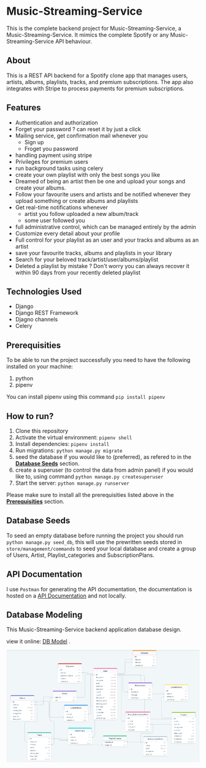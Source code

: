 # Music-Streaming-Service

This is the complete backend project for Music-Streaming-Service, a Music-Streaming-Service.
It mimics the complete Spotify or any Music-Streaming-Service API behaviour.

## About

This is a REST API backend for a Spotify clone app that manages users, artists, albums, playlists, tracks, and premium subscriptions. The app also integrates with Stripe to process payments for premium subscriptions.

## Features

- Authentication and authorization
- Forget your password ? can reset it by just a click
- Mailing service, get confirmation mail whenever you
  - Sign up
  - Froget you password
- handling payment using stripe
- Privileges for premium users
- run background tasks using celery
- create your own playlist with only the best songs you like
- Dreamed of being an artist then be one and upload your songs and create your albums.
- Follow your favourite users and artists and be notified whenever they upload something or create albums and playlists
- Get real-time notifications whenever
  - artist you follow uploaded a new album/track
  - some user followed you
- full administrative control, which can be managed entirely by the admin
- Customize every detail about your profile
- Full control for your playlist as an user and your tracks and albums as an artist
- save your favourite tracks, albums and playlists in your library
- Search for your beloved track/artist/user/albums/playlist
- Deleted a playlist by mistake ? Don't worry you can always recover it within 90 days from your recently deleted playlist

## Technologies Used

- Django
- Django REST Framework
- Djagno channels
- Celery

## Prerequisities

To be able to run the project successfully you need to have the following installed on your machine:

1. python
2. pipenv

You can install pipenv using this command `pip install pipenv`

## How to run?

1. Clone this repository
2. Activate the virtual environment: `pipenv shell`
3. Install dependencies: `pipenv install`
4. Run migrations: `python manage.py migrate`
5. seed the database if you would like to (preferred), as refered to in the [**Database Seeds**](#database-seeds) section.
6. create a superuser (to control the data from admin panel) if you would like to, using command `python manage.py createsuperuser`
7. Start the server: `python manage.py runserver`

Please make sure to install all the prerequisities listed above in the [**Prerequisities**](#prerequisities) section.

## Database Seeds

To seed an empty database before running the project you should run `python manage.py seed_db`, this will use the prewritten seeds stored in \
`store/management/commands` to seed your local database and create a group of Users, Artist, Playlist_categories and SubscriptionPlans.

## API Documentation

I use `Postman` for generating the API documentation, the documentation is hosted on a [API Documentation](https://documenter.getpostman.com/view/24318609/2s93eSYuuP#885cd895-0cca-4836-8d4f-3d58f760a685) and not locally.

## Database Modeling

This Music-Streaming-Service backend application database design.

view it online: [DB Model](https://drawsql.app/teams/raslan-2/diagrams/music-streaming-service) .

![image](Github-images/database_modeling.png)

